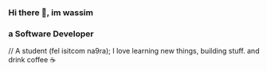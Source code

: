 ### Hi there 👋, im wassim
### a Software Developer

// A student (fel isitcom na9ra);
I love learning new things, building stuff. and drink coffee ☕
